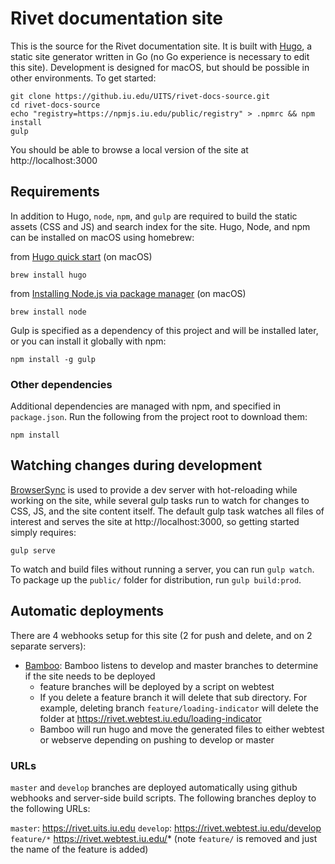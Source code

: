 # Rivet documentation site

This is the source for the Rivet documentation site. It is built with [Hugo](https://gohugo.io/), a static site generator written in Go (no Go experience is necessary to edit this site). Development is designed for macOS, but should be possible in other environments. To get started:
```
git clone https://github.iu.edu/UITS/rivet-docs-source.git
cd rivet-docs-source
echo "registry=https://npmjs.iu.edu/public/registry" > .npmrc && npm install
gulp
```
You should be able to browse a local version of the site at http://localhost:3000

## Requirements

In addition to Hugo, `node`, `npm`, and `gulp` are required to build the static assets (CSS and JS) and search index for the site. Hugo, Node, and npm can be installed on macOS using homebrew:

from [Hugo quick start](https://gohugo.io/getting-started/quick-start/) (on macOS)
```
brew install hugo
```

from [Installing Node.js via package manager](https://nodejs.org/en/download/package-manager/) (on macOS)
```
brew install node
```

Gulp is specified as a dependency of this project and will be installed later, or you can install it globally with npm:
```
npm install -g gulp
```

### Other dependencies

Additional dependencies are managed with npm, and specified in `package.json`. Run the following from the project root to download them:
```
npm install
```

## Watching changes during development
[BrowserSync](https://www.browsersync.io/) is used to provide a dev server with hot-reloading while working on the site, while several gulp tasks run to watch for changes to CSS, JS, and the site content itself. The default gulp task watches all files of interest and serves the site at http://localhost:3000, so getting started simply requires:
```
gulp serve
```

To watch and build files without running a server, you can run `gulp watch`. To package up the `public/` folder for distribution, run `gulp build:prod`.

## Automatic deployments
There are 4 webhooks setup for this site (2 for push and delete, and on 2 separate servers):
* [Bamboo](https://apps-test.iu.edu/bamboo-snd/browse/UXO-RVT): Bamboo listens to develop and master branches to determine if the site needs to be deployed
  * feature branches will be deployed by a script on webtest
  * If you delete a feature branch it will delete that sub directory. For example, deleting branch `feature/loading-indicator` will delete the folder at https://rivet.webtest.iu.edu/loading-indicator
  * Bamboo will run hugo and move the generated files to either webtest or webserve depending on pushing to develop or master

### URLs

`master` and `develop` branches are deployed automatically using github webhooks and server-side build scripts. The following branches deploy to the following URLs:

`master`: https://rivet.uits.iu.edu
`develop`: https://rivet.webtest.iu.edu/develop
`feature/*` https://rivet.webtest.iu.edu/* (note `feature/` is removed and just the name of the feature is added)

